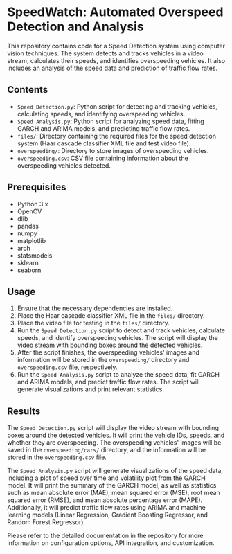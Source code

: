 # SpeedWatch: Automated Overspeed Detection and Analysis

This repository contains code for a Speed Detection system using computer vision techniques. The system detects and tracks vehicles in a video stream, calculates their speeds, and identifies overspeeding vehicles. It also includes an analysis of the speed data and prediction of traffic flow rates.

## Contents

- `Speed Detection.py`: Python script for detecting and tracking vehicles, calculating speeds, and identifying overspeeding vehicles.
- `Speed Analysis.py`: Python script for analyzing speed data, fitting GARCH and ARIMA models, and predicting traffic flow rates.
- `files/`: Directory containing the required files for the speed detection system (Haar cascade classifier XML file and test video file).
- `overspeeding/`: Directory to store images of overspeeding vehicles.
- `overspeeding.csv`: CSV file containing information about the overspeeding vehicles detected.

## Prerequisites

- Python 3.x
- OpenCV
- dlib
- pandas
- numpy
- matplotlib
- arch
- statsmodels
- sklearn
- seaborn

## Usage

1. Ensure that the necessary dependencies are installed.
2. Place the Haar cascade classifier XML file in the `files/` directory.
3. Place the video file for testing in the `files/` directory.
4. Run the `Speed Detection.py` script to detect and track vehicles, calculate speeds, and identify overspeeding vehicles. The script will display the video stream with bounding boxes around the detected vehicles.
5. After the script finishes, the overspeeding vehicles' images and information will be stored in the `overspeeding/` directory and `overspeeding.csv` file, respectively.
6. Run the `Speed Analysis.py` script to analyze the speed data, fit GARCH and ARIMA models, and predict traffic flow rates. The script will generate visualizations and print relevant statistics.

## Results

The `Speed Detection.py` script will display the video stream with bounding boxes around the detected vehicles. It will print the vehicle IDs, speeds, and whether they are overspeeding. The overspeeding vehicles' images will be saved in the `overspeeding/cars/` directory, and the information will be stored in the `overspeeding.csv` file.

The `Speed Analysis.py` script will generate visualizations of the speed data, including a plot of speed over time and volatility plot from the GARCH model. It will print the summary of the GARCH model, as well as statistics such as mean absolute error (MAE), mean squared error (MSE), root mean squared error (RMSE), and mean absolute percentage error (MAPE). Additionally, it will predict traffic flow rates using ARIMA and machine learning models (Linear Regression, Gradient Boosting Regressor, and Random Forest Regressor).

Please refer to the detailed documentation in the repository for more information on configuration options, API integration, and customization.
